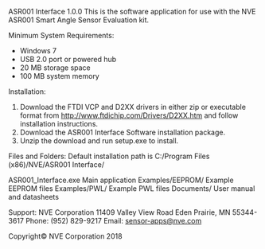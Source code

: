 ASR001 Interface 1.0.0
This is the software application for use with the NVE ASR001 Smart Angle Sensor Evaluation kit.

Minimum System Requirements:
-	Windows 7 
-	USB 2.0 port or powered hub
-	20 MB storage space
-	100 MB system memory	

Installation:
1.	Download the FTDI VCP and D2XX drivers in either zip or executable format from http://www.ftdichip.com/Drivers/D2XX.htm and follow installation instructions.
2.	Download the ASR001 Interface Software installation package.
3.	Unzip the download and run setup.exe to install.  

Files and Folders:
Default installation path is C:/Program Files (x86)/NVE/ASR001 Interface/

ASR001_Interface.exe 	 Main application
Examples/EEPROM/ 	 Example EEPROM files
Examples/PWL/ 	 Example PWL files
Documents/		 User manual and datasheets

Support:
NVE Corporation
11409 Valley View Road
Eden Prairie, MN 55344-3617
Phone: (952) 829-9217
Email:   sensor-apps@nve.com

Copyright© NVE Corporation 2018
